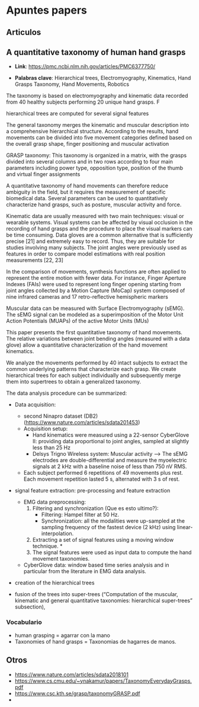 # Apuntes papers

## Articulos

## A quantitative taxonomy of human hand grasps

* **Link**: https://pmc.ncbi.nlm.nih.gov/articles/PMC6377750/

* **Palabras clave**: Hierarchical trees, Electromyography, Kinematics, Hand Grasps Taxonomy, Hand Movements, Robotics


The taxonomy is based on electromyography and kinematic data recorded from 40 healthy subjects performing 20 unique hand grasps. F

hierarchical trees are computed for several signal features

The general taxonomy merges the kinematic and muscular description into a comprehensive hierarchical structure. According to the results, hand movements can be divided into five movement categories defined based on the overall grasp shape, finger positioning and muscular activation

GRASP taxonomy: This taxonomy is organized in a matrix, with the grasps divided into several
columns and in two rows according to four main parameters including power type, opposition type, position of
the thumb and virtual finger assignments


A quantitative taxonomy of hand movements can therefore reduce ambiguity in the field, but it requires the
measurement of specific biomedical data. Several parameters can be used to quantitatively characterize hand
grasps, such as posture, muscular activity and force. 

Kinematic data are usually measured with two main techniques: visual or wearable systems. Visual systems can
be affected by visual occlusion in the recording of hand
grasps and the procedure to place the visual markers can
be time consuming. Data gloves are a common alternative that is sufficiently precise [21] and extremely easy
to record. Thus, they are suitable for studies involving
many subjects. The joint angles were previously used
as features in order to compare model estimations with
real position measurements [22, 23]


In the comparison of movements, synthesis functions are often applied
to represent the entire motion with fewer data. For
instance, Finger Aperture Indexes (FAIs) were used to
represent long finger opening starting from joint angles
collected by a Motion Capture (MoCap) system composed of nine infrared cameras and 17 retro-reflective
hemispheric markers

Muscular data can be measured with Surface Electromyography (sEMG). The sEMG signal can be modeled
as a superimposition of the Motor Unit Action Potentials (MUAPs) of the active Motor Units (MUs)

This paper presents the first quantitative taxonomy
of hand movements. The relative variations between
joint bending angles (measured with a data glove) allow
a quantitative characterization of the hand movement
kinematics. 

We analyze the movements performed by
40 intact subjects to extract the common underlying patterns that characterize each grasp. We create hierarchical
trees for each subject individually and subsequently merge
them into supertrees to obtain a generalized taxonomy.

The data analysis procedure can be summarized:
* Data acquisition:
  * second Ninapro dataset (DB2) (https://www.nature.com/articles/sdata201453)
  * Acquisition setup:
    * Hand kinematics were measured using a 22-sensor CyberGlove II: providing data proportional to joint angles, sampled at slightly less than 25 Hz 
    * Delsys Trigno Wireless system: Muscular activity --> The sEMG electrodes are double-differential and measure the myoelectric signals at 2 kHz with a baseline noise of less than 750 nV RMS.
  * Each subject performed 6 repetitions of 49 movements plus rest. Each movement repetition lasted 5 s, alternated with 3 s of rest. 
* signal feature extraction: pre-processing and feature extraction
  * EMG data preprocessing: 
    1. Filtering and synchronization (Que es esto ultimo?):
       *  Filtering: Hampel filter at 50 Hz.
       *  Synchronization: all the modalities were up-sampled at the sampling frequency of the fastest device (2 kHz) using linear-interpolation.
    3. Extracting a set of signal features using a moving window technique. 
       *   
    5. The signal features were used as input data to compute the hand movement taxonomies.
  * CyberGlove data: window based time series analysis and in particular from the literature in EMG data analysis.
  
* creation of the hierarchical trees
* fusion of the trees into super-trees (“Computation of the muscular, kinematic and general quantitative taxonomies: hierarchical super-trees” subsection), 




### Vocabulario

* human grasping = agarrar con la mano
* Taxonomies of hand grasps = Taxonomias de hagarres de manos.





## Otros

* https://www.nature.com/articles/sdata2018101
* https://www.cs.cmu.edu/~ynakamur/papers/TaxonomyEverydayGrasps.pdf
* https://www.csc.kth.se/grasp/taxonomyGRASP.pdf
* 